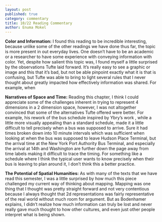 ```yaml
---
layout: post
published: true
category: commentary
title: 10/22 Reading Commentary
author: Enuma Mokel
---
```

**Color and Information:**
I found this reading to be incredible interesting, because unlike some of the other readings we have done thus far, the topic is more present in out everyday lives. One doesn’t have to be an academic or a researcher to have some experience with conveying information with color. Yet, despite how salient this topic was, I found myself a little surprised by the observations Tufte laid forward. It’s really easy to see a graphic or image and this that it’s bad, but not be able pinpoint exactly what it is that is confusing, but Tufte was able to bring to light several rules that I never thought about greatly impacted how effectively information was shared. For example, when 

**Narratives of Space and Time:**
Reading this chapter, I think I could appreciate some of the challenges inherent in trying to represent 4 dimensions in a 2 dimension space, however, I was not altogether convinced that some of the alternatives Tufte offered were better. For example, his rework of the bus schedule inspired by Ybry’s work , while a little more visually appealing than a standard schedule, made it a little difficult to tell precisely when a bus was supposed to arrive. Sure it had times broken down into 10 minute intervals which was sufficient when looking at when the bus was supposed to leave Hudson Place Terminal, but the arrival time at the New York Port Authority Bus Terminal, and especially the arrival at 14th and Washington are further down the page away from time labels making it difficult to trace the timing. For something like  a schedule where I think the typical user wants to know precisely when their bus is leaving to plan around it, I don’t think this a better practice.

**The Potential of Spatial Humanities:**
As with many of the texts that we have read this semester, I was a little surprised by how much this piece challenged my current way of thinking about mapping. Mapping was one thing that I thought was pretty straight forward and not very contentious because I always thought that 2d representations was fairly representative of the real world without much room for argument. But as Bodenhamer explains, I didn’t realize how much information can truly be lost and never really gave much thought to how other cultures, and even just other people interpret what is being shown.

